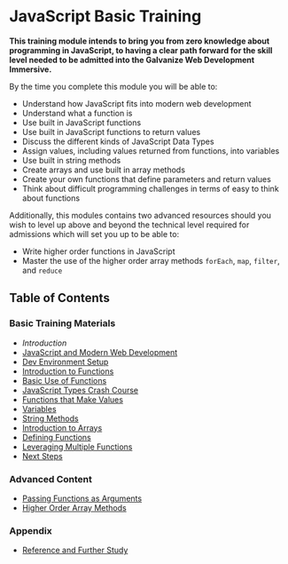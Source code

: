 # JavaScript Basic Training

**This training module intends to bring you from zero knowledge about programming in JavaScript, to having a clear path forward for the skill level needed to be admitted into the Galvanize Web Development Immersive.**

By the time you complete this module you will be able to:

- Understand how JavaScript fits into modern web development
- Understand what a function is
- Use built in JavaScript functions
- Use built in JavaScript functions to return values
- Discuss the different kinds of JavaScript Data Types
- Assign values, including values returned from functions, into variables
- Use built in string methods
- Create arrays and use built in array methods
- Create your own functions that define parameters and return values
- Think about difficult programming challenges in terms of easy to think about functions

Additionally, this modules contains two advanced resources should you wish to level up above and beyond the technical level required for admissions which will set you up to be able to:

- Write higher order functions in JavaScript
- Master the use of the higher order array methods `forEach`, `map`, `filter`, and `reduce`

## Table of Contents

### Basic Training Materials

- *Introduction*
- [JavaScript and Modern Web Development](markdown/modern_web_development.md)
- [Dev Environment Setup](markdown/setup.md)
- [Introduction to Functions](markdown/intro_to_javascript_functions.md)
- [Basic Use of Functions](markdown/basic_use_of_functions.md)
- [JavaScript Types Crash Course](markdown/type_crash_course.md)
- [Functions that Make Values](markdown/functions_that_make_values.md)
- [Variables](markdown/variables.md)
- [String Methods](markdown/string_methods.md)
- [Introduction to Arrays](markdown/intro_to_arrays.md)
- [Defining Functions](markdown/defining_functions.md)
- [Leveraging Multiple Functions](markdown/leveraging_multiple_functions.md)
- [Next Steps](markdown/next_steps.md)

### Advanced Content

- [Passing Functions as Arguments](markdown/passing_functions_as_arguments.md)
- [Higher Order Array Methods](markdown/higher_order_array_methods.md)

### Appendix

- [Reference and Further Study](markdown/reference.md)
